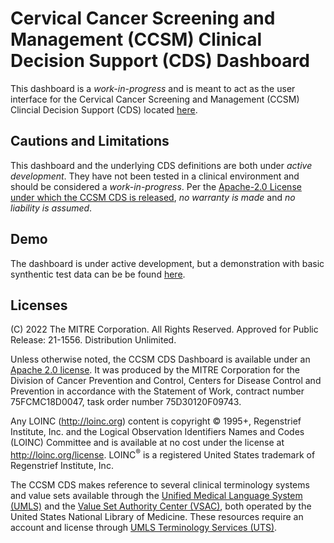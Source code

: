 # Cervical Cancer Screening and Management (CCSM) Clinical Decision Support (CDS) Dashboard

This dashboard is a *work-in-progress* and is meant to act as the user interface for the Cervical Cancer Screening and Management (CCSM) Clincial Decision Support (CDS) located [here](https://github.com/ccsm-cds-tools/ccsm-cds-with-tests).

## Cautions and Limitations

This dashboard and the underlying CDS definitions are both under *active development*. They have not been tested in a clinical environment and should be considered a *work-in-progress*. Per the [Apache-2.0 License under which the CCSM CDS is released](#licenses), *no warranty is made* and *no liability is assumed*.

## Demo

The dashboard is under active development, but a demonstration with basic synthentic test data can be be found 
[here](https://ccsm-cds-tools.github.io/ccsm-cds-dashboard#/tests).

## Licenses

(C) 2022 The MITRE Corporation. All Rights Reserved. Approved for Public Release: 21-1556. Distribution Unlimited.

Unless otherwise noted, the CCSM CDS Dashboard is available under an [Apache 2.0 license](./LICENSE.txt). It was produced by the MITRE Corporation for the Division of Cancer Prevention and Control, Centers for Disease Control and Prevention in accordance with the Statement of Work, contract number 75FCMC18D0047, task order number 75D30120F09743.

Any LOINC (http://loinc.org) content is copyright &copy; 1995+, Regenstrief Institute, Inc. and the Logical Observation Identifiers Names and Codes (LOINC) Committee and is available at no cost under the license at http://loinc.org/license. LOINC<sup>&reg;</sup> is a registered United States trademark of Regenstrief Institute, Inc.

The CCSM CDS makes reference to several clinical terminology systems and value sets available through the [Unified Medical Language System (UMLS)](https://www.nlm.nih.gov/research/umls/index.html) and the [Value Set Authority Center (VSAC)](https://vsac.nlm.nih.gov/), both operated by the United States National Library of Medicine. These resources require an account and license through [UMLS Terminology Services (UTS)](https://uts.nlm.nih.gov/uts/).